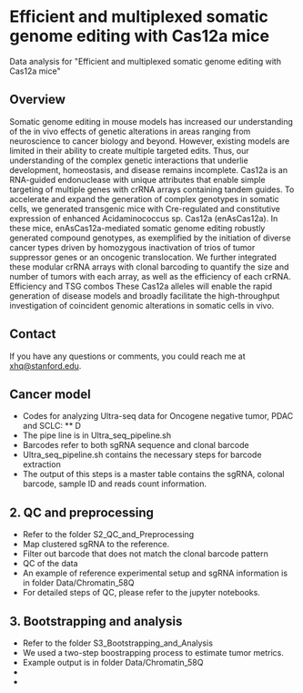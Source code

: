 # Efficient and multiplexed somatic genome editing with Cas12a mice
Data analysis for "Efficient and multiplexed somatic genome editing with Cas12a mice"

## Overview
Somatic genome editing in mouse models has increased our understanding of the in vivo effects of genetic alterations in areas ranging from neuroscience to cancer biology and beyond. However, existing models are limited in their ability to create multiple targeted edits. Thus, our understanding of the complex genetic interactions that underlie development, homeostasis, and disease remains incomplete. Cas12a is an RNA-guided endonuclease with unique attributes that enable simple targeting of multiple genes with crRNA arrays containing tandem guides. To accelerate and expand the generation of complex genotypes in somatic cells, we generated transgenic mice with Cre-regulated and constitutive expression of enhanced Acidaminococcus sp. Cas12a (enAsCas12a). In these mice, enAsCas12a-mediated somatic genome editing robustly generated compound genotypes, as exemplified by the initiation of diverse cancer types driven by homozygous inactivation of trios of tumor suppressor genes or an oncogenic translocation. We further integrated these modular crRNA arrays with clonal barcoding to quantify the size and number of tumors with each array, as well as the efficiency of each crRNA. Efficiency and TSG combos These Cas12a alleles will enable the rapid generation of disease models and broadly facilitate the high-throughput investigation of coincident genomic alterations in somatic cells in vivo.

## Contact
If you have any questions or comments, you could reach me at xhq@stanford.edu.

## Cancer model
* Codes for analyzing Ultra-seq data for Oncogene negative tumor, PDAC and SCLC:
** D
* The pipe line is in Ultra_seq_pipeline.sh
* Barcodes refer to both sgRNA sequence and clonal barcode
* Ultra_seq_pipeline.sh contains the necessary steps for barcode extraction
* The output of this steps is a master table contains the sgRNA, colonal barcode, sample ID and reads count information.

## 2. QC and preprocessing
* Refer to the folder S2_QC_and_Preprocessing
* Map clustered sgRNA to the reference.
* Filter out barcode that does not match the clonal barcode pattern
* QC of the data
* An example of reference experimental setup and sgRNA information is in folder Data/Chromatin_58Q
* For detailed steps of QC, please refer to the jupyter notebooks.

## 3. Bootstrapping and analysis
* Refer to the folder S3_Bootstrapping_and_Analysis
* We used a two-step boostrapping process to estimate tumor metrics.
* Example output is in folder Data/Chromatin_58Q
* 
* 

